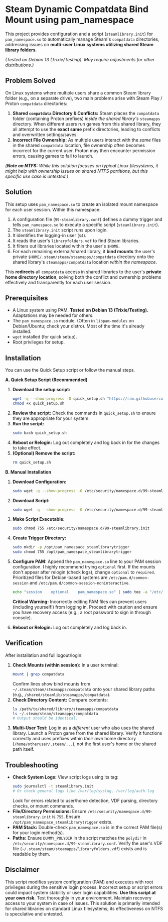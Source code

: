 # Steam Dynamic Compatdata Bind Mount using pam_namespace

This project provides configuration and a script (`steamlibrary.init`) for `pam_namespace.so` to automatically manage Steam's `compatdata` directories, addressing issues on **multi-user Linux systems utilizing shared Steam library folders**.

*(Tested on Debian 13 (Trixie/Testing). May require adjustments for other distributions.)*

## Problem Solved

On Linux systems where multiple users share a common Steam library folder (e.g., on a separate drive), two main problems arise with Steam Play / Proton `compatdata` directories:

1.  **Shared `compatdata` Directory & Conflicts:** Steam places the `compatdata` folder (containing Proton prefixes) *inside the shared library's* `steamapps` directory. When different users run games from this shared library, they all attempt to use the **exact same** prefix directories, leading to conflicts and overwritten settings/saves.
2.  **Incorrect File Ownership:** As multiple users interact with the *same* files in the shared `compatdata` location, file ownership often becomes incorrect for the current user. Proton may then encounter permission errors, causing games to fail to launch.

*(**Note on NTFS:** While this solution focuses on typical Linux filesystems, it *might* help with ownership issues on shared NTFS partitions, but this specific use case is untested.)*

## Solution

This setup uses `pam_namespace.so` to create an isolated mount namespace for each user session. Within this namespace:

1.  A configuration file (`99-steamlibrary.conf`) defines a dummy trigger and tells `pam_namespace.so` to execute a specific script (`steamlibrary.init`).
2.  The `steamlibrary.init` script runs upon login.
3.  It identifies the logging-in user (`$4`).
4.  It reads the user's `libraryfolders.vdf` to find Steam libraries.
5.  It filters out libraries located within the user's `$HOME`.
6.  For each remaining external/shared library, it **bind mounts** the user's private `$HOME/.steam/steam/steamapps/compatdata` directory onto the shared library's `steamapps/compatdata` location *within the namespace*.

This **redirects** all `compatdata` access in shared libraries to the user's **private home directory location**, solving both the conflict and ownership problems effectively and transparently for each user session.

## Prerequisites

* A Linux system using PAM. **Tested on Debian 13 (Trixie/Testing).** Adaptations may be needed for others.
* The `pam_namespace.so` module. (Often in `libpam-modules` on Debian/Ubuntu; check your distro). Most of the time it's already installed.
* `wget` installed (for quick setup).
* Root privileges for setup.

## Installation

You can use the Quick Setup script or follow the manual steps.

**A. Quick Setup Script (Recommended)**

1.  **Download the setup script:**
    ```bash
    wget -q --show-progress -O quick_setup.sh "https://raw.githubusercontent.com/thojo0/steam-multiuser-compatdata-fix/main/quick_setup.sh"
    chmod +x quick_setup.sh
    ```
2.  **Review the script:** Check the commands in `quick_setup.sh` to ensure they are appropriate for your system.
3.  **Run the script:**
    ```bash
    sudo bash quick_setup.sh
    ```
4.  **Reboot or Relogin:** Log out completely and log back in for the changes to take effect.
5.  **(Optional) Remove the script:**
    ```bash
    rm quick_setup.sh
    ```

**B. Manual Installation**

1.  **Download Configuration:**
    ```bash
    sudo wget -q --show-progress -O /etc/security/namespace.d/99-steamlibrary.conf "https://raw.githubusercontent.com/thojo0/steam-multiuser-compatdata-fix/main/steamlibrary.conf"
    ```

2.  **Download Script:**
    ```bash
    sudo wget -q --show-progress -O /etc/security/namespace.d/99-steamlibrary.init "https://raw.githubusercontent.com/thojo0/steam-multiuser-compatdata-fix/main/steamlibrary.init"
    ```

3.  **Make Script Executable:**
    ```bash
    sudo chmod 755 /etc/security/namespace.d/99-steamlibrary.init
    ```

4.  **Create Trigger Directory:**
    ```bash
    sudo mkdir -p /opt/pam_namespace_steamlibrarytrigger
    sudo chmod 755 /opt/pam_namespace_steamlibrarytrigger
    ```

5.  **Configure PAM:**
    Append the `pam_namespace.so` line to your PAM session configuration. I highly recommend trying `optional` first. If the mounts don't appear after relogin (check logs), change `optional` to `required`. Prioritized files for Debian-based systems are `/etc/pam.d/common-session` and `/etc/pam.d/common-session-noninteractive`.

    ```bash
    echo "session    optional    pam_namespace.so" | sudo tee -a "/etc/pam.d/common-session" "/etc/pam.d/common-session-noninteractive"
    ```
    **Critical Warning:** Incorrectly editing PAM files can prevent users (including yourself!) from logging in. Proceed with caution and ensure you have recovery access (e.g., a root password to sign in through console).

6.  **Reboot or Relogin:** Log out completely and log back in.

## Verification

After installation and full logout/login:

1.  **Check Mounts (within session):** In a user terminal:
    ```bash
    mount | grep compatdata
    ```
    Confirm lines show bind mounts from `~/.steam/steam/steamapps/compatdata` onto your shared library paths (e.g., `/shared/steamlib/steamapps/compatdata`).
2.  **Check Directory Content:** Compare contents:
    ```bash
    ls /path/to/shared/library/steamapps/compatdata
    ls ~/.steam/steam/steamapps/compatdata
    # Output should be identical.
    ```
3.  **Multi-User Test:** Log in as a *different* user who also uses the shared library. Launch a Proton game from the shared library. Verify it functions correctly and uses prefixes within *their own* home directory (`/home/otheruser/.steam/...`), not the first user's home or the shared path itself.

## Troubleshooting

* **Check System Logs:** View script logs using its tag:
    ```bash
    sudo journalctl -t steamlibrary.init
    # Or check general logs like /var/log/syslog, /var/log/auth.log
    ```
    Look for errors related to user/home detection, VDF parsing, directory checks, or mount commands.
* **File/Directory Permissions:** Ensure `/etc/security/namespace.d/99-steamlibrary.init` is `755`. Ensure `/opt/pam_namespace_steamlibrarytrigger` exists.
* **PAM Stack:** Double-check `pam_namespace.so` is in the correct PAM file(s) for your login method(s).
* **Paths:** Ensure `DUMMY_POLYDIR` in the script matches the `polydir` in `/etc/security/namespace.d/99-steamlibrary.conf`. Verify the user's VDF file (`~/.steam/steam/steamapps/libraryfolders.vdf`) exists and is readable by them.

## Disclaimer

This script modifies system configuration (PAM) and executes with root privileges during the sensitive login process. Incorrect setup or script errors could impact system stability or user login capabilities. **Use this script at your own risk.** Test thoroughly in your environment. Maintain recovery access to your system in case of issues. This solution is primarily intended for shared libraries on standard Linux filesystems; its effectiveness on NTFS is speculative and untested.
